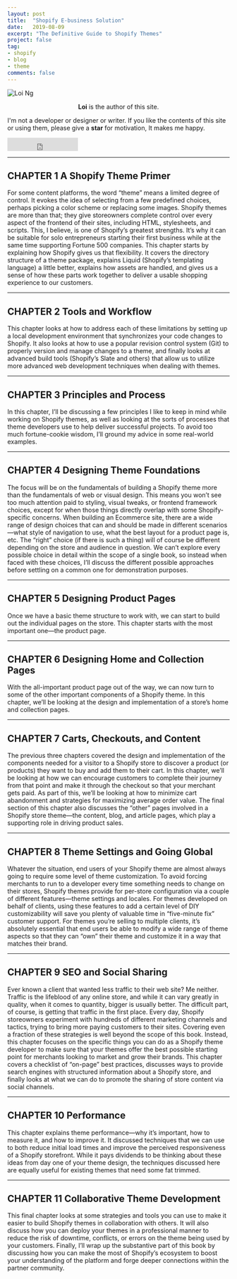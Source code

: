 ```yaml
---
layout: post
title:  "Shopify E-business Solution"
date:   2019-08-09
excerpt: "The Definitive Guide to Shopify Themes"
project: false
tag:
- shopify
- blog
- theme
comments: false
---
```


![Loi Ng](https://bossguloi.github.io/assets/img/logo.png)    
    
<center><b>Loi</b> is the author of this site.</center>
     
 I'm not a developer or designer or writer. If you like the contents of this site or using them, please give a **star** for motivation, It makes me happy.

<iframe src="https://ghbtns.com/github-btn.html?user=bossguloi&repo=bossguloi.github.io&type=star&count=true&size=large" frameborder="0" scrolling="0" width="160px" height="30px"></iframe>    

---

## CHAPTER 1 A Shopify Theme Primer

For some content platforms, the word “theme” means a limited degree of control. It evokes the idea of selecting from a few predefined choices, perhaps picking a color scheme or replacing some images.
Shopify themes are more than that; they give storeowners complete control over every aspect of the frontend of their sites, including HTML, stylesheets, and scripts. This, I believe, is one of Shopify’s greatest strengths. It’s why it can be suitable for solo entrepreneurs starting their first business while at the same time supporting Fortune 500 companies.
This chapter starts by explaining how Shopify gives us that flexibility. It covers the directory structure of a theme package, explains Liquid (Shopify’s templating language) a little better, explains how assets are handled, and gives us a sense of how these parts work together to deliver a usable shopping experience to our customers.

---

## CHAPTER 2 Tools and Workflow 

This chapter looks at how to address each of these limitations by setting up a local development environment that synchronizes your code changes to Shopify. It also looks at how to use a popular revision control system (Git) to properly version and manage changes to a theme, and finally looks at advanced build tools (Shopify’s Slate and others) that allow us to utilize more advanced web development techniques when dealing with themes.

---

## CHAPTER 3 Principles and Process

In this chapter, I’ll be discussing a few principles I like to keep in mind while working on Shopify themes, as well as looking at the sorts of processes that theme developers use to help deliver successful projects. To avoid too much fortune-cookie wisdom, I’ll ground my advice in some real-world examples.

---

## CHAPTER 4 Designing Theme Foundations

The focus will be on the fundamentals of building a Shopify theme more than the fundamentals of web or visual design. This means you won’t see too much attention paid to styling, visual tweaks, or frontend framework choices, except for when those things directly overlap with some Shopify-specific concerns.
When building an Ecommerce site, there are a wide range of design choices that can and should be made in different scenarios—what style of navigation to use, what the best layout for a product page is, etc. The “right” choice (if there is such a thing) will of course be different depending on the store and audience in question.
We can’t explore every possible choice in detail within the scope of a single book, so instead when faced with these choices, I’ll discuss the different possible approaches before settling on a common one for demonstration purposes.

---

## CHAPTER 5 Designing Product Pages

Once we have a basic theme structure to work with, we can start to build out the individual pages on the store. This chapter starts with the most important one—the product page.

---

## CHAPTER 6 Designing Home and Collection Pages

With the all-important product page out of the way, we can now turn to some of the other important components of a Shopify theme. In this chapter, we’ll be looking at the design and implementation of a store’s home and collection pages.

---

## CHAPTER 7 Carts, Checkouts, and Content

The previous three chapters covered the design and implementation of the components needed for a visitor to a Shopify store to discover a product (or products) they want to buy and add them to their cart. In this chapter, we’ll be looking at how we can encourage customers to complete their journey from that point and make it through the checkout so that your merchant gets paid. As part of this, we’ll be looking at how to minimize cart abandonment and strategies for maximizing average order value.
The final section of this chapter also discusses the “other” pages involved in a Shopify store theme—the content, blog, and article pages, which play a supporting role in driving product sales.

---

## CHAPTER 8 Theme Settings and Going Global

Whatever the situation, end users of your Shopify theme are almost always going to require some level of theme customization. To avoid forcing merchants to run to a developer every time something needs to change on their stores, Shopify themes provide for per-store configuration via a couple of different features—theme settings and locales.
For themes developed on behalf of clients, using these features to add a certain level of DIY customizability will save you plenty of valuable time in “five-minute fix” customer support. For themes you’re selling to multiple clients, it’s absolutely essential that end users be able to modify a wide range of theme aspects so that they can “own” their theme and customize it in a way that matches their brand.

---

## CHAPTER 9 SEO and Social Sharing

Ever known a client that wanted less traffic to their web site? Me neither.
Traffic is the lifeblood of any online store, and while it can vary greatly in quality, when it comes to quantity, bigger is usually better. The difficult part, of course, is getting that traffic in the first place.
Every day, Shopify storeowners experiment with hundreds of different marketing channels and tactics, trying to bring more paying customers to their sites. Covering even a fraction of these strategies is well beyond the scope of this book.
Instead, this chapter focuses on the specific things you can do as a Shopify theme developer to make sure that your themes offer the best possible starting point for merchants looking to market and grow their brands. This chapter covers a checklist of “on-page” best practices, discusses ways to provide search engines with structured information about a Shopify store, and finally looks at what we can do to promote the sharing of store content via social channels.

---

## CHAPTER 10 Performance

This chapter explains theme performance—why it’s important, how to measure it, and how to improve it. It discussed techniques that we can use to both reduce initial load times and improve the perceived responsiveness of a Shopify storefront.
While it pays dividends to be thinking about these ideas from day one of your theme design, the techniques discussed here are equally useful for existing themes that need some fat trimmed.

---

## CHAPTER 11 Collaborative Theme Development

This final chapter looks at some strategies and tools you can use to make it easier to build Shopify themes in collaboration with others. It will also discuss how you can deploy your themes in a professional manner to reduce the risk of downtime, conflicts, or errors on the theme being used by your customers.
Finally, I’ll wrap up the substantive part of this book by discussing how you can make the most of Shopify’s ecosystem to boost your understanding of the platform and forge deeper connections within the partner community.
